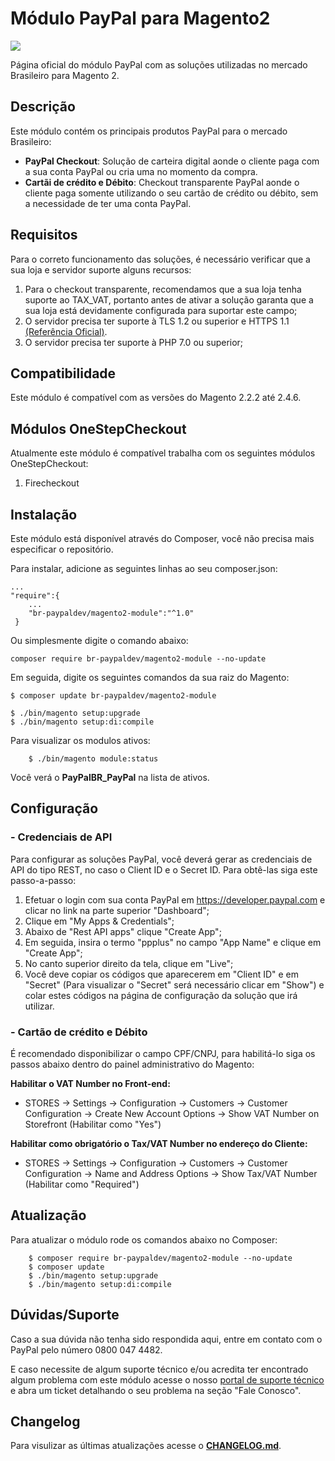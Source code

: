 # Módulo PayPal para Magento2
![](https://raw.githubusercontent.com/wiki/paypal/PayPal-PHP-SDK/images/homepage.jpg)

Página oficial do módulo PayPal com as soluções utilizadas no mercado Brasileiro para Magento 2.

## Descrição

Este módulo contém os principais produtos PayPal para o mercado Brasileiro:
- **PayPal Checkout**: Solução de carteira digital aonde o cliente paga com a sua conta PayPal ou cria uma no momento da compra.
- **Cartãi de crédito e Débito**: Checkout transparente PayPal aonde o cliente paga somente utilizando o seu cartão de crédito ou débito, sem a necessidade de ter uma conta PayPal.

## Requisitos

Para o correto funcionamento das soluções, é necessário verificar que a sua loja e servidor suporte alguns recursos:
1. Para o checkout transparente, recomendamos que a sua loja tenha suporte ao TAX_VAT, portanto antes de ativar a solução garanta que a sua loja está devidamente configurada para suportar este campo;
2. O servidor precisa ter suporte à TLS 1.2 ou superior e HTTPS 1.1 [(Referência Oficial)](https://www.paypal.com/sg/webapps/mpp/tls-http-upgrade).
3. O servidor precisa ter suporte à PHP 7.0 ou superior;

## Compatibilidade

Este módulo é compatível com as versões do Magento 2.2.2 até 2.4.6.

## Módulos OneStepCheckout

Atualmente este módulo é compatível trabalha com os seguintes módulos OneStepCheckout:
1. Firecheckout


## Instalação

Este módulo está disponível através do Composer, você não precisa mais especificar o repositório.

Para instalar, adicione as seguintes linhas ao seu composer.json:

```
...
"require":{
    ...
    "br-paypaldev/magento2-module":"^1.0"
 }
```
Ou simplesmente digite  o comando abaixo:
```
composer require br-paypaldev/magento2-module --no-update

```

Em seguida, digite os seguintes comandos da sua raiz do Magento:

```
$ composer update br-paypaldev/magento2-module

$ ./bin/magento setup:upgrade
$ ./bin/magento setup:di:compile
```
Para visualizar os modulos ativos:
```
    $ ./bin/magento module:status
```
Você verá o **PayPalBR_PayPal** na lista de ativos.

## Configuração
### - Credenciais de API
Para configurar as soluções PayPal, você deverá gerar as credenciais de API do tipo REST, no caso o Client ID e o Secret ID. Para obtê-las siga este passo-a-passo:

1. Efetuar o login com sua conta PayPal em https://developer.paypal.com e clicar no link na parte superior "Dashboard";
2. Clique em "My Apps & Credentials";
3. Abaixo de "Rest API apps" clique "Create App";
4. Em seguida, insira o termo "ppplus" no campo "App Name" e clique em "Create App";
5. No canto superior direito da tela, clique em "Live";
6. Você deve copiar os códigos que aparecerem em "Client ID" e em "Secret" (Para visualizar o "Secret" será necessário clicar em "Show") e colar estes códigos na página de configuração da solução que irá utilizar.

### - Cartão de crédito e Débito
É recomendado disponibilizar o campo CPF/CNPJ, para habilitá-lo siga os passos abaixo dentro do painel administrativo do Magento:

**Habilitar o VAT Number no Front-end:**
- STORES -> Settings -> Configuration -> Customers -> Customer Configuration -> Create New Account Options -> Show VAT Number on Storefront (Habilitar como "Yes")

**Habilitar como obrigatório o Tax/VAT Number no endereço do Cliente:**
- STORES -> Settings -> Configuration -> Customers -> Customer Configuration -> Name and Address Options -> Show Tax/VAT Number	 (Habilitar como "Required")

## Atualização

Para atualizar o módulo rode os comandos abaixo no Composer:

```
    $ composer require br-paypaldev/magento2-module --no-update
    $ composer update
    $ ./bin/magento setup:upgrade
    $ ./bin/magento setup:di:compile
```

## Dúvidas/Suporte

Caso a sua dúvida não tenha sido respondida aqui, entre em contato com o PayPal pelo número 0800 047 4482.

E caso necessite de algum suporte técnico e/ou acredita ter encontrado algum problema com este módulo acesse o nosso [portal de suporte técnico](https://www.paypal-support.com/s/?language=pt_BR) e abra um ticket detalhando o seu problema na seção "Fale Conosco".

## Changelog

Para visulizar as últimas atualizações acesse o [**CHANGELOG.md**](CHANGELOG.md).
